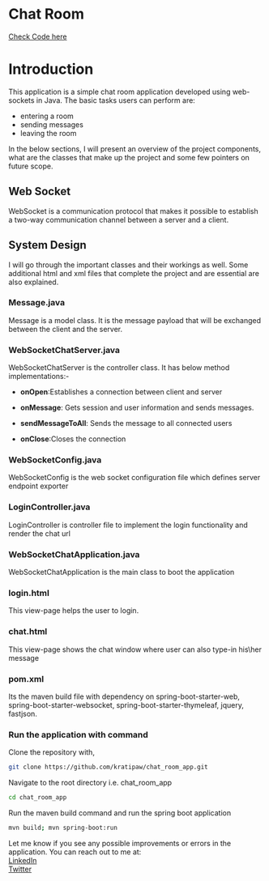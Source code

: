 # Chat Room
[Check Code here](https://github.com/kratipaw/chat_room_app)

# Introduction
This application is a simple chat room application developed using web-sockets in Java. The basic tasks users can perform are:
- entering a room
- sending messages
- leaving the room

In the below sections, I will present an overview of the project components, what are the classes that make up the project and some few pointers on future scope.

## Web Socket
WebSocket is a communication protocol that makes it possible to establish a two-way communication channel between a server and a client.

## System Design
I will go through the important classes and their workings as well. Some additional html and xml files that complete the project and are essential are also explained.

### Message.java
Message is a model class. It is the message payload that will be exchanged between the client and the server.

### WebSocketChatServer.java
WebSocketChatServer is the controller class. It has below method implementations:-

- __onOpen__:Establishes a connection between client and server

- __onMessage__: Gets session and user information and sends messages.

- __sendMessageToAll__: Sends the message to all connected users

- __onClose__:Closes the connection

### WebSocketConfig.java
WebSocketConfig is the web socket configuration file which defines server endpoint exporter

### LoginController.java
LoginController is controller file to implement the login functionality and render the chat url

### WebSocketChatApplication.java
WebSocketChatApplication is the main class to boot the application

### login.html
This view-page helps the user to login.

### chat.html
This view-page shows the chat window where user can also type-in his\her message

### pom.xml
Its the maven build file with dependency on spring-boot-starter-web, spring-boot-starter-websocket, spring-boot-starter-thymeleaf, jquery, fastjson.

### Run the application with command
Clone the repository with,
```bash
git clone https://github.com/kratipaw/chat_room_app.git
```

Navigate to the root directory i.e. chat_room_app
```bash
cd chat_room_app
```

Run the maven build command and run the spring boot application
```bash
mvn build; mvn spring-boot:run
```

Let me know if you see any possible improvements or errors in the application. You can reach out to me at: <br>
[LinkedIn](https://linkedin.com/in/kratipaw) <br>
[Twitter](https://twitter.com/krati_paw)
